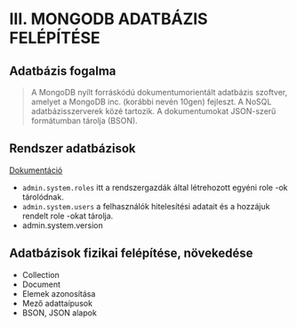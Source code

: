 # III. MONGODB ADATBÁZIS FELÉPÍTÉSE
## Adatbázis fogalma
> A MongoDB nyílt forráskódú dokumentumorientált adatbázis szoftver, amelyet a MongoDB inc. (korábbi nevén 10gen) fejleszt. A NoSQL adatbázisszerverek közé tartozik. A dokumentumokat JSON-szerű formátumban tárolja (BSON).
  
## Rendszer adatbázisok
[Dokumentáció](https://docs.mongodb.com/manual/reference/system-collections/)  
- `admin.system.roles` itt a rendszergazdák által létrehozott egyéni role -ok tárolódnak.
- `admin.system.users` a felhasználók hitelesítési adatait és a hozzájuk rendelt role -okat tárolja.
- admin.system.version

## Adatbázisok fizikai felépítése, növekedése

- Collection
- Document
- Elemek azonosítása
- Mező adattaípusok
- BSON, JSON alapok